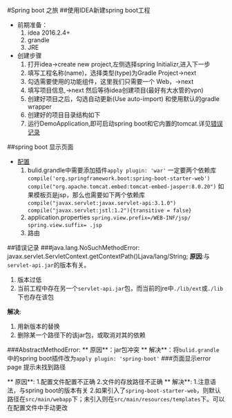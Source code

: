 #Spring boot 之旅
##使用IDEA新建spring boot工程
- 前期准备：
	1. idea 2016.2.4+
	2. grandle
	3. JRE
- 创建步骤
	1. 打开idea->create new project,左侧选择spring Initializr,进入下一步
	2. 填写工程名称(name)，选择类型(type)为Gradle Project->next
	3. 勾选需要使用的功能组件，这里我们只需要一个 Web，->next
	4. 填写项目信息,->next 然后等待idea创建项目(最好有大水管的vpn)
	5. 创建好项目之后，勾选自动更新(Use auto-import) 和使用默认的gradle wrapper
	6. 创建好的项目目录结构如下
	7. 运行DemoApplication,即可启动spring boot和它内置的tomcat.详见[错误记录](#error)


##spring boot 显示页面
- [配置](#error1)
	1. bulid.grandle中需要添加插件`apply plugin: 'war'`
	 一定要两个依赖库
	`compile('org.springframework.boot:spring-boot-starter-web')`
	`compile("org.apache.tomcat.embed:tomcat-embed-jasper:8.0.20")`
	 如果模板页是jsp，那么也需要如下两个依赖库
	`compile("javax.servlet:javax.servlet-api:3.1.0")`
	`compile("javax.servlet:jstl:1.2"){transitive = false}`
	2. application.properties
	`spring.view.prefix=/WEB-INF/jsp/`
	`spring.view.suffix= .jsp`
	3. 路由


##错误记录
###java.lang.NoSuchMethodError:<span id="error"></span>
javax.servlet.ServletContext.getContextPath()Ljava/lang/String;
**原因**:与`servlet-api.jar`的版本有关。
1. 版本过低
2. 当前工程中存在另一个`servlet-api.jar`包，而当前的jre中`./lib/ext`或`./lib`下也存在该包

**解决**:
1. 用新版本的替换
2. 删除某一个路径下的该jar包，或取消对其的依赖

###AbstractMethodError:<span id="error1"></span>
** 原因**：jar包冲突
** 解决**：将`bulid.grandle`中的spring boot插件改为`apply plugin: 'spring-boot'`
###页面显示error page 提示未找到路径

** 原因**:
1.配置文件配置不正确
2.文件的存放路径不正确
** 解决**:
1.注意语法，与spring boot的版本有关
2.如果引入了`spring-boot-starter-web`，则默认路径在`src/main/webapp`下；未引入则在`src/main/resources/templates`下。可以在配置文件中手动更改

